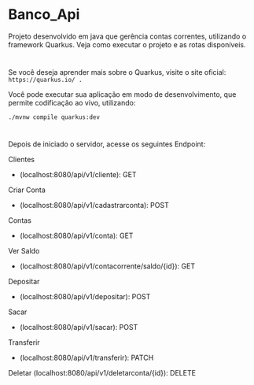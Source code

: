 # Banco_Api

Projeto desenvolvido em java que gerência contas correntes, utilizando o framework Quarkus. Veja como executar o projeto e as rotas disponíveis.
#
Se você deseja aprender mais sobre o Quarkus, visite o site oficial: `https://quarkus.io/ .`

Você pode executar sua aplicação em modo de desenvolvimento, que permite codificação ao vivo, utilizando:

`./mvnw compile quarkus:dev`
#
Depois de iniciado o servidor, acesse os seguintes Endpoint:

Clientes 
* (localhost:8080/api/v1/cliente): GET

Criar Conta
* (localhost:8080/api/v1/cadastrarconta): POST

Contas
* (localhost:8080/api/v1/conta): GET

Ver Saldo
* (localhost:8080/api/v1/contacorrente/saldo/{id}): GET

Depositar
* (localhost:8080/api/v1/depositar): POST

Sacar
* (localhost:8080/api/v1/sacar): POST

Transferir
* (localhost:8080/api/v1/transferir): PATCH

Deletar
(localhost:8080/api/v1/deletarconta/{id}): DELETE
